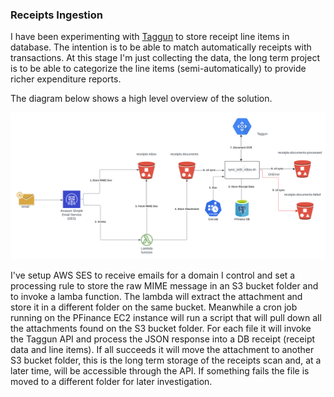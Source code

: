 
### Receipts Ingestion

I have been experimenting with [Taggun](https://www.taggun.io/) to store receipt line items in database. The intention is to be able
to match automatically receipts with transactions. At this stage I'm just collecting the data, the long term project is to be able to categorize
the line items (semi-automatically) to provide richer expenditure reports.

The diagram below shows a high level overview of the solution.

![diagram](Receipts/docs/diagram.png)

I've setup AWS SES to receive emails for a domain I control and set a processing rule to store the raw MIME message in an S3 bucket folder and to invoke
a lamba function. The lambda will extract the attachment and store it in a different folder on the same bucket. Meanwhile a cron job running on the 
PFinance EC2 instance will run a script that will pull down all the attachments found on the S3 bucket folder. For each file it will invoke the Taggun API and
process the JSON response into a DB receipt (receipt data and line items). If all succeeds it will move the attachment to another S3 bucket folder, this is the long 
term storage of the receipts scan and, at a later time, will be accessible through the API. If something fails the file is moved to a different folder for 
later investigation.
